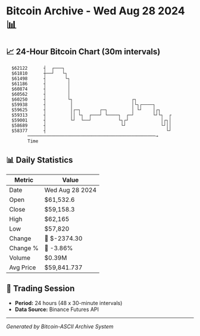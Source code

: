 # Bitcoin Archive - Wed Aug 28 2024 📊

## 📈 24-Hour Bitcoin Chart (30m intervals)

```
  $62122      ┤  ┌───┐                                         
  $61810      ┼──┘   └┐                                        
  $61498      ┤       └┐                                       
  $61186      ┤        │                                       
  $60874      ┤        │                                       
  $60562      ┤        │                                       
  $60250      ┤        └┐                      ┌┐              
  $59938      ┤         │                      │└┐┌────┐       
  $59625      ┤         │┌─┐       ┌─┐         │ └┘    │┌┐     
  $59313      ┤         ││ └┐  ┌───┘ └────┐  ┌─┘       └┘└┐  ┌ 
  $59001      ┤         └┘  └──┘          └┐┌┘            │┌┐│ 
  $58689      ┤                            └┘             └┘││ 
  $58377      ┤                                             └┘ 
        ────────────────────────────────────────────────→
        Time
```

## 📊 Daily Statistics

| Metric | Value |
|--------|-------|
| Date | Wed Aug 28 2024 |
| Open | $61,532.6 |
| Close | $59,158.3 |
| High | $62,165 |
| Low | $57,820 |
| Change | 🔴 $-2374.30 |
| Change % | 🔴 -3.86% |
| Volume | $0.39M |
| Avg Price | $59,841.737 |

## 📅 Trading Session

- **Period:** 24 hours (48 x 30-minute intervals)
- **Data Source:** Binance Futures API

---
*Generated by Bitcoin-ASCII Archive System*
